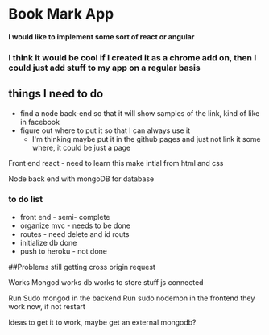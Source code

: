 # Book Mark App

#### I would like to implement some sort of react or angular
### I think it would be cool if I created it as a chrome add on, then I could just add stuff to my app on a regular basis

## things I need to do
- find a node back-end so that it will show samples of the link, kind of like in facebook
- figure out where to put it so that I can always use it
    - I'm thinking maybe put it in the github pages and just not link it some where, it could be just a page
    


Front end react - need to learn this
make intial from html and css

Node back end with mongoDB for database


### to do list

-   front end - semi- complete
-   organize mvc - needs to be done
-   routes -  need delete and id routs
-   initialize db done
-   push to heroku - not done   

##Problems 
still getting cross origin request

Works
Mongod works 
db works to store stuff
js connected 



Run Sudo mongod in the backend 
Run sudo nodemon in the frontend
they work now, if not restart



Ideas to get it to work, maybe get an external mongodb?

